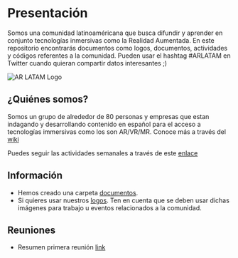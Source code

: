 # Presentación

Somos una comunidad latinoaméricana que busca difundir y aprender en conjunto tecnologías inmersivas como la Realidad Aumentada. En este repositorio encontrarás documentos como logos, documentos, actividades y códigos referentes a la comunidad. 
Pueden usar el hashtag #ARLATAM en Twitter cuando quieran compartir datos interesantes ;)

<img alt="AR LATAM Logo" src="https://github.com/comunidad-de-realidad-aumentada-latam/Presentacion/blob/master/Logos/logo-600-px.jpg">

## ¿Quiénes somos?

Somos un grupo de alrededor de 80 personas y empresas que estan indagando y desarrollando contenido en español para el acceso a tecnologías immersivas como los son AR/VR/MR. Conoce más a través del [wiki](https://github.com/comunidad-de-realidad-aumentada-latam/Presentacion/wiki)

Puedes seguir las actividades semanales a través de este [enlace](https://github.com/comunidad-de-realidad-aumentada-latam/Presentacion/wiki/Actividades)

## Información

- Hemos creado una carpeta [documentos](https://github.com/comunidad-de-realidad-aumentada-latam/Presentacion/tree/master/Documentos).
- Si quieres usar nuestros [logos](https://github.com/comunidad-de-realidad-aumentada-latam/Presentacion/tree/master/Logos). Ten en cuenta que se deben usar dichas imágenes para trabajo u eventos relacionados a la comunidad. 

## Reuniones
- Resumen primera reunión [link](https://github.com/comunidad-de-realidad-aumentada-latam/Presentacion/blob/master/Documentos/Reuni%C3%B3n%2029%20junio.md)
